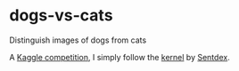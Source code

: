 # dogs-vs-cats
Distinguish images of dogs from cats

A [Kaggle competition](https://www.kaggle.com/c/dogs-vs-cats-redux-kernels-edition), I simply follow the [kernel](https://www.kaggle.com/sentdex/full-classification-example-with-convnet/notebook) by [Sentdex](https://github.com/Sentdex).
